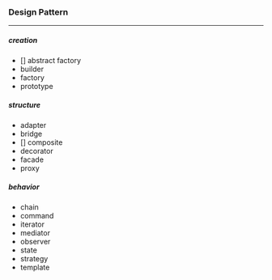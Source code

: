 ### Design Pattern

---

##### creation

* [] abstract factory
* builder
* factory
* prototype

##### structure

* adapter
* bridge
* [] composite
* decorator
* facade
* proxy

##### behavior

* chain
* command
* iterator
* mediator
* observer
* state
* strategy
* template

